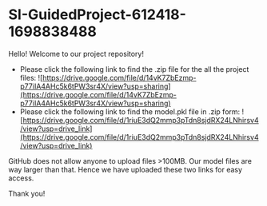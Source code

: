 # SI-GuidedProject-612418-1698838488
Hello! Welcome to our project repository!
- Please click the following link to find the .zip file for the all the project files:
 ![https://drive.google.com/file/d/14vK7ZbEzmp-p77iIA4AHc5k6tPW3sr4X/view?usp=sharing](https://drive.google.com/file/d/14vK7ZbEzmp-p77iIA4AHc5k6tPW3sr4X/view?usp=sharing)
- Please click the following link to find the model.pkl file in .zip form:
 ![https://drive.google.com/file/d/1riuE3dQ2mmp3pTdn8sjdRX24LNhirsv4/view?usp=drive_link](https://drive.google.com/file/d/1riuE3dQ2mmp3pTdn8sjdRX24LNhirsv4/view?usp=drive_link)

GitHub does not allow anyone to upload files >100MB. Our model files are way larger than that. Hence we have uploaded these two links for easy access.

Thank you!
